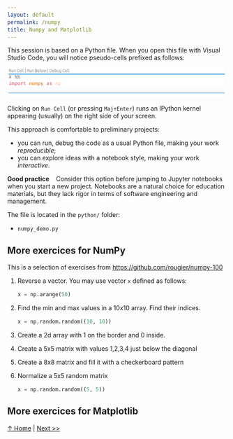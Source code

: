 ```yaml
---
layout: default
permalink: /numpy
title: Numpy and Matplotlib
---
```


This session is based on a Python file. When you open this file with Visual Studio Code, you will notice pseudo-cells prefixed as follows:

![vscode ipython](../assets/images/vscode_ipython.png)

Clicking on `Run Cell` (or pressing `Maj+Enter`) runs an IPython kernel appearing (usually) on the right side of your screen.

This approach is comfortable to preliminary projects:

- you can run, debug the code as a usual Python file, making your work _reproducible_;
- you can explore ideas with a notebook style, making your work _interactive_.

<div class="alert alert-success">
<b>Good practice</b> &nbsp;&nbsp; Consider this option before jumping to Jupyter notebooks when you start a new project. Notebooks are a natural choice for education materials, but they lack rigor in terms of software engineering and management.
</div>

The file is located in the `python/` folder:

- `numpy_demo.py`

## More exercices for NumPy

This is a selection of exercises from https://github.com/rougier/numpy-100

1. Reverse a vector. You may use vector `x` defined as follows:

   ```python
   x = np.arange(50)
   ```

2. Find the min and max values in a 10x10 array. Find their indices.

   ```python
   x = np.random.random((10, 10))
   ```

3. Create a 2d array with 1 on the border and 0 inside.

4. Create a 5x5 matrix with values 1,2,3,4 just below the diagonal

5. Create a 8x8 matrix and fill it with a checkerboard pattern

6. Normalize a 5x5 random matrix

   ```python
   x = np.random.random((5, 5))
   ```

## More exercices for Matplotlib

[↑ Home](.) \| [Next >>](matplotlib)
